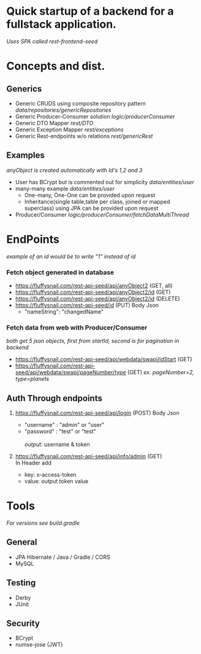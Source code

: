 # Quick startup of a backend for a fullstack application. 
*Uses SPA called rest-frontend-seed*
# Concepts and dist.

## Generics
* Generic CRUDS using composite repository pattern *data/repositories/genericRepositories*
* Generic Producer-Consumer solution *logic/producerConsumer*
* Generic DTO Mapper *rest/DTO*
* Generic Exception Mapper *rest/exceptions*
* Generic Rest-endpoints w/o relations *rest/genericRest*

## Examples
*anyObject is created automatically with Id's 1,2 and 3*
* User has BCrypt but is commented out for simplicity *data/entities/user*
* many-many example *data/entities/user*
  - One-many, One-One can be provided upon request
  - Inheritance(single table,table per class, joined or mapped superclass) using JPA can be provided upon request
* Producer/Consumer *logic/producerConsumer/fetchDataMultiThread*

# EndPoints
*example of an id would be to write "1" instead of id*
### Fetch object generated in database 
* https://fluffysnail.com/rest-api-seed/api/anyObject2 (GET, all)
* https://fluffysnail.com/rest-api-seed/api/anyObject2/id (GET)
* https://fluffysnail.com/rest-api-seed/api/anyObject2/id (DELETE)
* https://fluffysnail.com/rest-api-seed/id (PUT)
  Body Json
   - "nameString": "changedName"
### Fetch data from web with Producer/Consumer
*both get 5 json objects, first from startId, second is for pagination in backend* <br />
* https://fluffysnail.com/rest-api-seed/api/webdata/swapi/idStart (GET) 
* https://fluffysnail.com/rest-api-seed/api/webdata/swapi/pageNumber/type (GET) *ex. pageNumber=2, type=planets*
  

## Auth Through endpoints
1. https://fluffysnail.com/rest-api-seed/api/login (POST)
   Body Json <br />
    - "username" : "admin" or "user"
    - "password" : "test" or "test" <br /><br />
 *output:* username & token
 
2. https://fluffysnail.com/rest-api-seed/api/info/admin (GET) <br />
   In Header add
   - key: x-access-token
   - value: output token value
   
# Tools
*For versions see build.gradle*
## General
* JPA Hibernate / Java / Gradle / CORS
* MySQL 

## Testing
* Derby 
* JUnit 
 
## Security
* BCrypt
* numse-jose (JWT)

